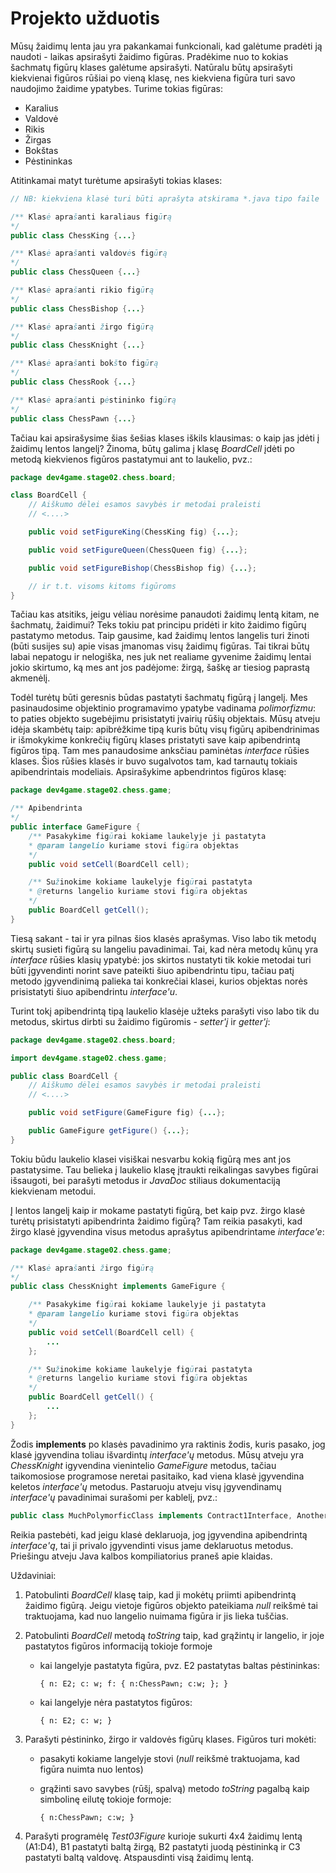 
Projekto užduotis
========================
Mūsų žaidimų lenta jau yra pakankamai funkcionali, kad galėtume pradėti ją naudoti - laikas apsirašyti žaidimo figūras.
Pradėkime nuo to kokias šachmatų figūrų klases galėtume apsirašyti. Natūralu būtų apsirašyti kiekvienai figūros
rūšiai po vieną klasę, nes kiekviena figūra turi savo naudojimo žaidime ypatybes. Turime tokias figūras: 

- Karalius
- Valdovė
- Rikis
- Žirgas
- Bokštas
- Pėstininkas

Atitinkamai matyt turėtume apsirašyti tokias klases:

```java
// NB: kiekviena klasė turi būti aprašyta atskirama *.java tipo faile

/** Klasė aprašanti karaliaus figūrą
*/
public class ChessKing {...}

/** Klasė aprašanti valdovės figūrą
*/
public class ChessQueen {...}

/** Klasė aprašanti rikio figūrą
*/
public class ChessBishop {...}

/** Klasė aprašanti žirgo figūrą
*/
public class ChessKnight {...}

/** Klasė aprašanti bokšto figūrą
*/
public class ChessRook {...}

/** Klasė aprašanti pėstininko figūrą
*/
public class ChessPawn {...}

```

Tačiau kai apsirašysime šias šešias klases iškils klausimas: o kaip jas įdėti į žaidimų lentos langelį?
Žinoma, būtų galima į klasę _BoardCell_ įdėti po metodą kiekvienos figūros pastatymui ant to laukelio, pvz.:

```java
package dev4game.stage02.chess.board;

class BoardCell {
    // Aiškumo dėlei esamos savybės ir metodai praleisti
    // <....>

    public void setFigureKing(ChessKing fig) {...};

    public void setFigureQueen(ChessQueen fig) {...};

    public void setFigureBishop(ChessBishop fig) {...};

    // ir t.t. visoms kitoms figūroms
}    
```

Tačiau kas atsitiks, jeigu vėliau norėsime panaudoti žaidimų lentą kitam, ne šachmatų, žaidimui?
Teks tokiu pat principu pridėti ir kito žaidimo figūrų pastatymo metodus. Taip gausime, kad žaidimų
lentos langelis turi žinoti (būti susijes su) apie visas įmanomas visų žaidimų figūras. Tai tikrai
būtų labai nepatogu ir nelogiška, nes juk net realiame gyvenime žaidimų lentai jokio skirtumo,
ką mes ant jos padėjome: žirgą, šaškę ar tiesiog paprastą akmenėlį.

Todėl turėtų būti geresnis būdas pastatyti šachmatų figūrą į langelį. Mes pasinaudosime objektinio 
programavimo ypatybe vadinama _polimorfizmu_: to paties objekto sugebėjimu prisistatyti įvairių rūšių objektais.
Mūsų atveju idėja skambėtų taip: apibrėžkime tipą kuris būtų visų figūrų apibendrinimas ir išmokykime konkrečių
figūrų klases pristatyti save kaip apibendrintą figūros tipą. Tam mes panaudosime anksčiau paminėtas
_interface_ rūšies klases. Šios rūšies klasės ir buvo sugalvotos tam, kad tarnautų tokiais apibendrintais
modeliais. Apsirašykime apbendrintos figūros klasę: 

```java
package dev4game.stage02.chess.game;

/** Apibendrinta 
*/
public interface GameFigure {
    /** Pasakykime figūrai kokiame laukelyje ji pastatyta
    * @param langelio kuriame stovi figūra objektas
    */
    public void setCell(BoardCell cell);

    /** Sužinokime kokiame laukelyje figūrai pastatyta
    * @returns langelio kuriame stovi figūra objektas
    */
    public BoardCell getCell();
}
```

Tiesą sakant - tai ir yra pilnas šios klasės aprašymas. Viso labo tik metodų skirtų susieti figūrą su langeliu pavadinimai.
Tai, kad nėra metodų kūnų yra _interface_ rūšies klasių ypatybė: jos skirtos nustatyti tik kokie metodai turi būti
įgyvendinti norint save pateikti šiuo apibendrintu tipu, tačiau patį metodo įgyvendinimą palieka tai konkrečiai
klasei, kurios objektas norės prisistatyti šiuo apibendrintu _interface'u_.

Turint tokį apibendrintą tipą laukelio klasėje užteks parašyti viso labo tik du metodus, skirtus dirbti su žaidimo 
figūromis - _setter'į_ ir _getter'į_:

```java
package dev4game.stage02.chess.board;

import dev4game.stage02.chess.game;

public class BoardCell {
    // Aiškumo dėlei esamos savybės ir metodai praleisti
    // <....>

    public void setFigure(GameFigure fig) {...};

    public GameFigure getFigure() {...};
}    
```

Tokiu būdu laukelio klasei visiškai nesvarbu kokią figūrą mes ant jos pastatysime. Tau belieka į laukelio klasę
įtraukti reikalingas savybes figūrai išsaugoti, bei parašyti metodus ir _JavaDoc_  stiliaus dokumentaciją kiekvienam metodui. 

Į lentos langelį kaip ir mokame pastatyti figūrą, bet kaip pvz. žirgo klasė turėtų prisistatyti apibendrinta žaidimo figūrą?
Tam reikia pasakyti, kad žirgo klasė įgyvendina visus metodus aprašytus apibendrintame _interface'e_:

```java
package dev4game.stage02.chess.game;

/** Klasė aprašanti žirgo figūrą
*/
public class ChessKnight implements GameFigure {

    /** Pasakykime figūrai kokiame laukelyje ji pastatyta
    * @param langelio kuriame stovi figūra objektas
    */
    public void setCell(BoardCell cell) {
        ...
    };

    /** Sužinokime kokiame laukelyje figūrai pastatyta
    * @returns langelio kuriame stovi figūra objektas
    */
    public BoardCell getCell() {
        ...
    };
}

```

Žodis __implements__ po klasės pavadinimo yra raktinis žodis, kuris pasako, jog klasė įgyvendina toliau išvardintų _interface'ų_
metodus. Mūsų atveju yra _ChessKnight_ igyvendina vienintelio _GameFigure_ metodus, tačiau taikomosiose programose neretai
pasitaiko, kad viena klasė įgyvendina keletos _interface'ų_ metodus. Pastaruoju atveju visų įgyvendinamų _interface'ų_ pavadinimai
surašomi per kablelį, pvz.:

```java
public class MuchPolymorficClass implements Contract1Interface, AnotherContractInterface, YetAnotherInterface {...}
``` 

Reikia pastebėti, kad jeigu klasė deklaruoja, jog įgyvendina apibendrintą _interface'ą_, tai ji privalo įgyvendinti visus jame deklaruotus metodus.
Priešingu atveju Java kalbos kompiliatorius praneš apie klaidas.

Uždaviniai:

1. Patobulinti _BoardCell_ klasę taip, kad ji mokėtų priimti apibendrintą žaidimo figūrą. Jeigu vietoje figūros objekto pateikiama _null_ reikšmė tai traktuojama, 
kad nuo langelio nuimama figūra ir jis lieka tuščias. 
2. Patobulinti _BoardCell_ metodą _toString_ taip, kad grąžintų ir langelio, ir joje pastatytos figūros informaciją tokioje formoje
    - kai langelyje pastatyta figūra, pvz. E2 pastatytas baltas pėstininkas: 

        ```
        { n: E2; c: w; f: { n:ChessPawn; c:w; }; }
        ```

    - kai langelyje nėra pastatytos figūros: 
        ```
        { n: E2; c: w; }
        ```

3. Parašyti pėstininko, žirgo ir valdovės figūrų klases. Figūros turi mokėti:
    - pasakyti kokiame langelyje stovi (_null_ reikšmė traktuojama, kad figūra nuimta nuo lentos)
    - grąžinti savo savybes (rūšį, spalvą) metodo _toString_ pagalbą kaip simbolinę eilutę tokioje formoje: 

        ```
        { n:ChessPawn; c:w; }
        ```
4. Parašyti programėlę _Test03Figure_ kurioje sukurti 4x4 žaidimų lentą (A1:D4), B1 pastatyti baltą žirgą, B2 pastatyti juodą pėstininką ir C3 pastatyti baltą valdovę.
Atspausdinti visą žaidimų lentą. 
